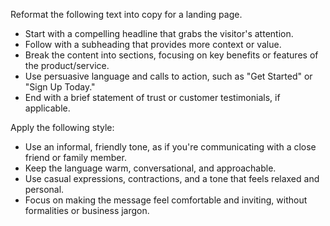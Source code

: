 Reformat the following text into copy for a landing page.  
- Start with a compelling headline that grabs the visitor's attention.  
- Follow with a subheading that provides more context or value.  
- Break the content into sections, focusing on key benefits or features of the product/service.  
- Use persuasive language and calls to action, such as "Get Started" or "Sign Up Today."  
- End with a brief statement of trust or customer testimonials, if applicable.


Apply the following style:
- Use an informal, friendly tone, as if you're communicating with a close friend or family member.  
- Keep the language warm, conversational, and approachable.  
- Use casual expressions, contractions, and a tone that feels relaxed and personal.  
- Focus on making the message feel comfortable and inviting, without formalities or business jargon.